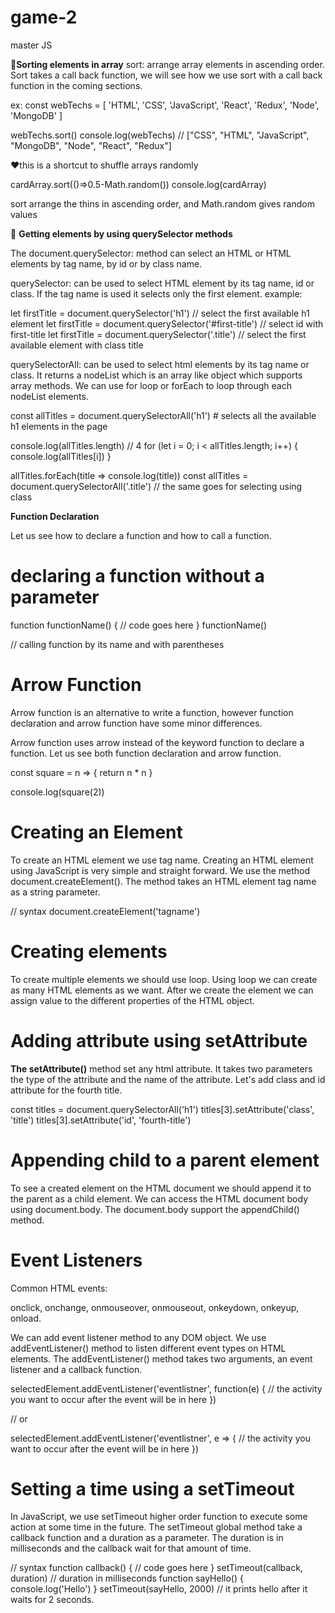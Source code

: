 # game-2
 master JS

 🐾**Sorting elements in array**
sort: arrange array elements in ascending order. Sort takes a call back function, we will see how we use sort with a call back function in the coming sections.

ex:
const webTechs = [
  'HTML',
  'CSS',
  'JavaScript',
  'React',
  'Redux',
  'Node',
  'MongoDB'
]

webTechs.sort()
console.log(webTechs)
 // ["CSS", "HTML", "JavaScript", "MongoDB", "Node", "React", "Redux"]

❤️this is a shortcut to shuffle arrays randomly 

cardArray.sort(()=>0.5-Math.random())
console.log(cardArray)

sort arrange the thins in ascending order, and Math.random gives random values 

🐾 **Getting elements by using querySelector methods**

The document.querySelector:
 method can select an HTML or HTML elements by tag name, by id or by class name.

querySelector: can be used to select HTML element by its tag name, id or class. If the tag name is used it selects only the first element.
example:

let firstTitle = document.querySelector('h1') 
// select the first available h1 element
let firstTitle = document.querySelector('#first-title')
 // select id with first-title
let firstTitle = document.querySelector('.title')
 // select the first available element with class title


querySelectorAll: can be used to select html elements by its tag name or class. It returns a nodeList which is an array like object which supports array methods. We can use for loop or forEach to loop through each nodeList elements.

const allTitles = document.querySelectorAll('h1') # selects all the available h1 elements in the page

console.log(allTitles.length) // 4
for (let i = 0; i < allTitles.length; i++) {
  console.log(allTitles[i])
}

allTitles.forEach(title => console.log(title))
const allTitles = document.querySelectorAll('.title') // the same goes for selecting using class

**Function Declaration**

Let us see how to declare a function and how to call a function.

# declaring a function without a parameter

function functionName() {
  // code goes here
}
functionName() 

// calling function by its name and with parentheses

# Arrow Function

Arrow function is an alternative to write a function, however function declaration and arrow function have some minor differences.

Arrow function uses arrow instead of the keyword function to declare a function. Let us see both function declaration and arrow function.



const square = n => {
  return n * n
}

console.log(square(2))

# Creating an Element

To create an HTML element we use tag name. Creating an HTML element using JavaScript is very simple and straight forward. We use the method document.createElement(). The method takes an HTML element tag name as a string parameter.

// syntax
document.createElement('tagname')

# Creating elements

To create multiple elements we should use loop. Using loop we can create as many HTML elements as we want. After we create the element we can assign value to the different properties of the HTML object.

# Adding attribute using setAttribute

**The setAttribute()**
 method set any html attribute. It takes two parameters the type of the attribute and the name of the attribute. Let's add class and id attribute for the fourth title.

const titles = document.querySelectorAll('h1')
titles[3].setAttribute('class', 'title')
titles[3].setAttribute('id', 'fourth-title')

# Appending child to a parent element

To see a created element on the HTML document we should append it to the parent as a child element.
 We can access the HTML document body using document.body. The document.body support the appendChild() method.

 # Event Listeners
Common HTML events:

onclick, 
onchange, 
onmouseover, 
onmouseout, 
onkeydown, 
onkeyup, 
onload. 

We can add event listener method to any DOM object. 
We use addEventListener() method to listen different event types on HTML elements.
The addEventListener() method takes two arguments, an event listener and a callback function.

selectedElement.addEventListener('eventlistner', function(e) {
  // the activity you want to occur after the event will be in here
})

// or

selectedElement.addEventListener('eventlistner', e => {
  // the activity you want to occur after the event will be in here
})

# Setting a time using a setTimeout

In JavaScript, we use setTimeout higher order function to execute some action at some time in the future. The setTimeout global method take a callback function and a duration as a parameter. The duration is in milliseconds and the callback wait for that amount of time.

// syntax
function callback() {
  // code goes here
}
setTimeout(callback, duration) // duration in milliseconds
function sayHello() {
  console.log('Hello')
}
setTimeout(sayHello, 2000) // it prints hello after it waits for 2 seconds.
